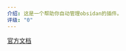 ```yaml
---
介绍: 这是一个帮助你自动管理obsidan的插件。
评级: "0"
---
```

[官方文档](https://github.com/edonyzpc/personal-assistant/blob/master/README-CN.md)